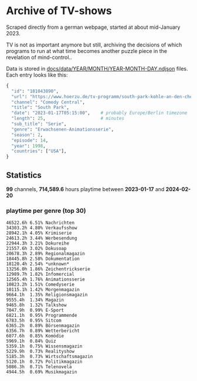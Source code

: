 # Archive of TV-shows

Scraped directly from a german webpage, started at about mid-January 2023.

TV is not as important anymore but still, archiving the decisions of which programs to run at what time
becomes another puzzle piece in the revelation of mind-control.. 

Data is stored in [docs/data/YEAR/MONTH/YEAR-MONTH-DAY.ndjson](docs/data/) files. 
Each entry looks like this:

```python
{
  "id": "181043890", 
  "url": "https://www.hoerzu.de/tv-programm/south-park-kohle-an-den-chefkoch/bid_181043890/", 
  "channel": "Comedy Central", 
  "title": "South Park", 
  "date": "2023-01-17T05:15:00",    # probably Europe/Berlin timezone 
  "length": 25,                     # minutes 
  "sub_title": "Serie", 
  "genre": "Erwachsenen-Animationsserie", 
  "season": 2, 
  "episode": 14, 
  "year": 1998, 
  "countries": ["USA"],
}
```

## Statistics

**99** channels, **714,589.6** hours playtime between **2023-01-17** and **2024-02-20**


### playtime per genre (top 30)

    46522.6h 6.51% Nachrichten
    34303.2h 4.80% Verkaufsshow
    28942.1h 4.05% Krimiserie
    24613.2h 3.44% Werbesendung
    22944.3h 3.21% Dokureihe
    21557.6h 3.02% Dokusoap
    20678.3h 2.89% Regionalmagazin
    18445.8h 2.58% Dokumentation
    18120.4h 2.54% *unknown*
    13256.0h 1.86% Zeichentrickserie
    12989.7h 1.82% Infomercial
    12565.4h 1.76% Animationsserie
    10823.2h 1.51% Comedyserie
    10115.1h 1.42% Morgenmagazin
    9664.1h  1.35% Religionsmagazin
    9555.4h  1.34% Magazin
    9465.8h  1.32% Talkshow
    7047.9h  0.99% E-Sport
    6821.1h  0.95% Programmende
    6783.5h  0.95% Sitcom
    6365.2h  0.89% Börsenmagazin
    6356.7h  0.89% Wetterbericht
    6077.6h  0.85% Komödie
    5969.1h  0.84% Quiz
    5359.1h  0.75% Wissensmagazin
    5229.9h  0.73% Realityshow
    5185.3h  0.73% Wirtschaftsmagazin
    5120.1h  0.72% Politikmagazin
    5086.3h  0.71% Telenovela
    4944.5h  0.69% Musikmagazin
